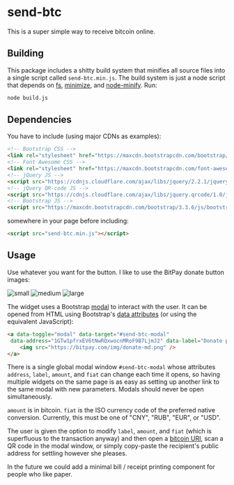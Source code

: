# send-btc

This is a super simple way to receive bitcoin online.

## Building

This package includes a shitty build system that minifies all source files
into a single script called `send-btc.min.js`. The build system is just a node script that depends on
[fs](https://www.npmjs.com/package/fs), [minimize](https://www.npmjs.com/package/minimize), and
[node-minify](https://www.npmjs.com/package/node-minify). Run:

```bash
node build.js
```

## Dependencies

You have to include (using major CDNs as examples):

```html
<!-- Bootstrap CSS -->
<link rel="stylesheet" href="https://maxcdn.bootstrapcdn.com/bootstrap/3.3.6/css/bootstrap.min.css" integrity="sha384-1q8mTJOASx8j1Au+a5WDVnPi2lkFfwwEAa8hDDdjZlpLegxhjVME1fgjWPGmkzs7" crossorigin="anonymous">
<!-- Font Awesome CSS -->
<link rel="stylesheet" href="https://maxcdn.bootstrapcdn.com/font-awesome/4.5.0/css/font-awesome.min.css" integrity="sha384-XdYbMnZ/QjLh6iI4ogqCTaIjrFk87ip+ekIjefZch0Y+PvJ8CDYtEs1ipDmPorQ+" crossorigin="anonymous">
<!-- jQuery JS -->
<script src="https://cdnjs.cloudflare.com/ajax/libs/jquery/2.2.1/jquery.min.js" integrity="sha384-8C+3bW/ArbXinsJduAjm9O7WNnuOcO+Bok/VScRYikawtvz4ZPrpXtGfKIewM9dK" crossorigin="anonymous"></script>
<!-- jQuery QR-code JS -->
<script src="https://cdnjs.cloudflare.com/ajax/libs/jquery.qrcode/1.0/jquery.qrcode.min.js" integrity="sha384-0B/45e2to395pfnCkbfqwKFFwAa7zXdvd42eAFJa3Vm8KZ/jmHdn93XdWi//7MDS" crossorigin="anonymous"></script>
<!-- Bootstrap JS -->
<script src="https://maxcdn.bootstrapcdn.com/bootstrap/3.3.6/js/bootstrap.min.js" integrity="sha384-0mSbJDEHialfmuBBQP6A4Qrprq5OVfW37PRR3j5ELqxss1yVqOtnepnHVP9aJ7xS" crossorigin="anonymous"></script>
```

somewhere in your page before including:

```html
<script src="send-btc.min.js"></script>
```

## Usage

Use whatever you want for the button.
I like to use the BitPay donate button images:

![small](https://bitpay.com/img/donate-sm.png) ![medium](https://bitpay.com/img/donate-md.png) ![large](https://bitpay.com/img/donate-lg.png)

The widget uses a Bootstrap [modal](http://getbootstrap.com/javascript/#modals)
to interact with the user.
It can be opened from HTML using Bootstrap's [data attributes](http://getbootstrap.com/javascript/#js-data-attrs)
(or using the equivalent JavaScript):

```html
<a data-toggle="modal" data-target="#send-btc-modal"
 data-address="1GTw1pfrxEV6tNwRQxwocnMRoF9B7LjmJ2" data-label="Donate plz" data-amount="1.0" data-fiat="USD">
    <img src="https://bitpay.com/img/donate-md.png" />
</a>
```

There is a single global modal window `#send-btc-modal` whose attributes
`address`, `label`, `amount`, and `fiat` can change each time it opens,
so having multiple widgets on the same page is as easy as setting up
another link to the same modal with new parameters.
Modals should never be open simultaneously.

`amount` is in bitcoin.
`fiat` is the ISO currency code of the preferred native conversion.
Currently, this must be one of "CNY", "RUB", "EUR", or "USD".

The user is given the option to modify `label`, `amount`, and `fiat`
(which is superfluous to the transaction anyway) and then
open a [bitcoin URI](https://github.com/bitcoin/bips/blob/master/bip-0021.mediawiki),
scan a QR code in the modal window,
or simply copy-paste the recipient's public address for settling however she pleases.

In the future we could add a minimal bill / receipt printing component for people who like paper.

